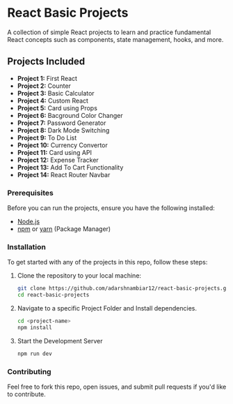# React Basic Projects

A collection of simple React projects to learn and practice fundamental React concepts such as components, state management, hooks, and more.

## Projects Included

- **Project 1:** First React
- **Project 2:** Counter
- **Project 3:** Basic Calculator
- **Project 4:** Custom React
- **Project 5:** Card using Props
- **Project 6:** Bacground Color Changer
- **Project 7:** Password Generator
- **Project 8:** Dark Mode Switching
- **Project 9:** To Do List
- **Project 10:** Currency Convertor
- **Project 11:** Card using API
- **Project 12:** Expense Tracker
- **Project 13:** Add To Cart Functionality
- **Project 14:** React Router Navbar

### Prerequisites

Before you can run the projects, ensure you have the following installed:

- [Node.js](https://nodejs.org/en/)
- [npm](https://www.npmjs.com/) or [yarn](https://yarnpkg.com/) (Package Manager)

### Installation

To get started with any of the projects in this repo, follow these steps:

1. Clone the repository to your local machine:

   ```bash
   git clone https://github.com/adarshnambiar12/react-basic-projects.git
   cd react-basic-projects

2. Navigate to a specific Project Folder and Install dependencies.

    ```bash
    cd <project-name>
    npm install

3. Start the Development Server

    ```bash
    npm run dev

### Contributing

Feel free to fork this repo, open issues, and submit pull requests if you'd like to contribute.
